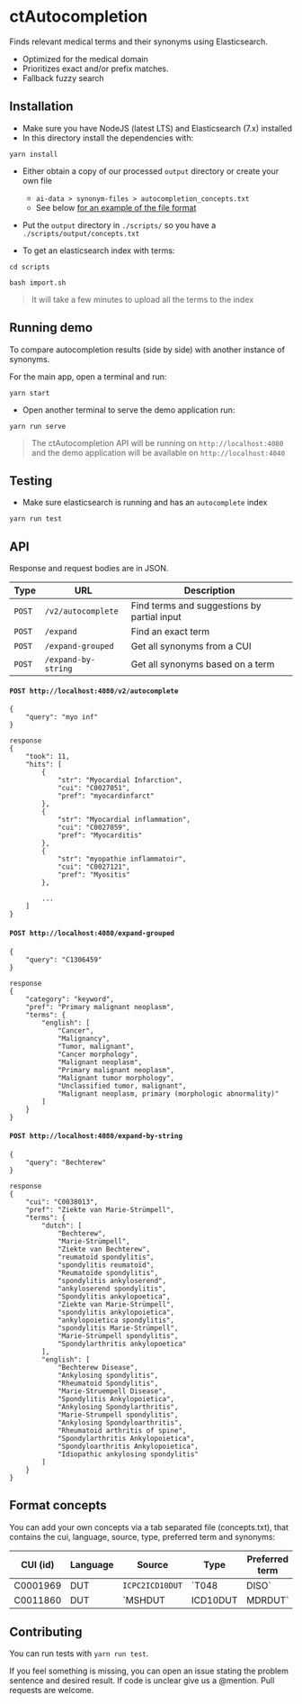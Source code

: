 ctAutocompletion
================

Finds relevant medical terms and their synonyms using Elasticsearch.

* Optimized for the medical domain
* Prioritizes exact and/or prefix matches.
* Fallback fuzzy search

## Installation

* Make sure you have NodeJS (latest LTS) and Elasticsearch (7.x) installed
* In this directory install the dependencies with:

```
yarn install
```

* Either obtain a copy of our processed `output` directory or create your own file
    * `ai-data > synonym-files > autocompletion_concepts.txt`
    * See below [for an example of the file format](#format-concepts)

* Put the `output` directory in `./scripts/` so you have a `./scripts/output/concepts.txt`

* To get an elasticsearch index with terms:

```
cd scripts

bash import.sh
```

> It will take a few minutes to upload all the terms to the index

## Running demo

To compare autocompletion results (side by side) with another instance of synonyms.

For the main app, open a terminal and run:

```
yarn start
```

* Open another terminal to serve the demo application run:

```
yarn run serve
```

> The ctAutocompletion API will be running on `http://localhost:4080` and the demo application will be available on `http://localhost:4040`


## Testing

* Make sure elasticsearch is running and has an `autocomplete` index

```
yarn run test
```

## API

Response and request bodies are in JSON.

Type | URL | Description |
---  | ------- | ----- |
`POST` | `/v2/autocomplete`  | Find terms and suggestions by partial input |
`POST` | `/expand`           | Find an exact term
`POST` | `/expand-grouped`   | Get all synonyms from a CUI
`POST` | `/expand-by-string` | Get all synonyms based on a term


#### `POST http://localhost:4080/v2/autocomplete`

```
{
    "query": "myo inf"
}
```

```
response
{
    "took": 11,
    "hits": [
        {
            "str": "Myocardial Infarction",
            "cui": "C0027051",
            "pref": "myocardinfarct"
        },
        {
            "str": "Myocardial inflammation",
            "cui": "C0027059",
            "pref": "Myocarditis"
        },
        {
            "str": "myopathie inflammatoir",
            "cui": "C0027121",
            "pref": "Myositis"
        },

        ...
    ]
}
```

#### `POST http://localhost:4080/expand-grouped`

```
{
    "query": "C1306459"
}
```

```
response
{
    "category": "keyword",
    "pref": "Primary malignant neoplasm",
    "terms": {
        "english": [
            "Cancer",
            "Malignancy",
            "Tumor, malignant",
            "Cancer morphology",
            "Malignant neoplasm",
            "Primary malignant neoplasm",
            "Malignant tumor morphology",
            "Unclassified tumor, malignant",
            "Malignant neoplasm, primary (morphologic abnormality)"
        ]
    }
}
```

#### `POST http://localhost:4080/expand-by-string`

```
{
    "query": "Bechterew"
}
```

```
response
{
    "cui": "C0038013",
    "pref": "Ziekte van Marie-Strümpell",
    "terms": {
        "dutch": [
            "Bechterew",
            "Marie-Strümpell",
            "Ziekte van Bechterew",
            "reumatoïd spondylitis",
            "spondylitis reumatoïd",
            "Reumatoïde spondylitis",
            "spondylitis ankyloserend",
            "ankyloserend spondylitis",
            "Spondylitis ankylopoetica",
            "Ziekte van Marie-Strümpell",
            "spondylitis ankylopoietica",
            "ankylopoietica spondylitis",
            "spondylitis Marie-Strümpell",
            "Marie-Strümpell spondylitis",
            "Spondylarthritis ankylopoetica"
        ],
        "english": [
            "Bechterew Disease",
            "Ankylosing spondylitis",
            "Rheumatoid Spondylitis",
            "Marie-Struempell Disease",
            "Spondylitis Ankylopoietica",
            "Ankylosing Spondylarthritis",
            "Marie-Strumpell spondylitis",
            "Ankylosing Spondyloarthritis",
            "Rheumatoid arthritis of spine",
            "Spondylarthritis Ankylopoietica",
            "Spondyloarthritis Ankylopoietica",
            "Idiopathic ankylosing spondylitis"
        ]
    }
}
```

## Format concepts

You can add your own concepts via a tab separated file (concepts.txt), that contains the cui, language, source, type, preferred term and synonyms:

CUI (id) | Language | Source | Type | Preferred term | Synonyms |
-------- | -------- | ------ | ---- | -------------- | ---------- |
C0001969 |   DUT    | `ICPC2ICD10DUT` | `T048|DISO` | alcoholintoxicatie | `Alcohol Gebruik|Alcoholabuses` |
C0011860 |   DUT    | `MSHDUT|ICD10DUT|MDRDUT` | ` DISO|T047` | Diabetes Mellitus Type 2 | `Diabetes Mellitus Type 2|Niet-insuline-afhankelijke Diabetes Mellitus|DM2`

## Contributing

You can run tests with `yarn run test`.

If you feel something is missing, you can open an issue stating the problem sentence and desired result. If code is unclear give us a @mention. Pull requests are welcome.
